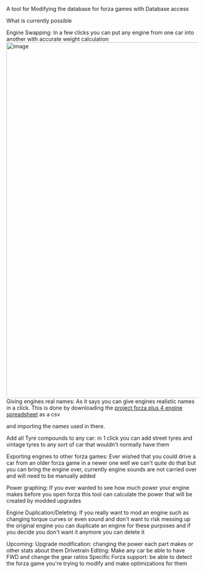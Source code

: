 A tool for Modifying the database for forza games with Database access

What is currently possible

Engine Swapping: In a few clicks you can put any engine from one car into another with accurate weight calculation
<img width="1183" height="931" alt="image" src="https://github.com/user-attachments/assets/85fc9ed2-21d7-4a81-b73b-fbe54931f1f6" />
Giving engines real names: As it says you can give engines realistic names in a click. This is done by downloading the [project forza plus 4 engine spreadsheet](https://docs.google.com/spreadsheets/d/1vJUIEwg9lau_pUKfdCLb0hYN1nz4JMHLXVGEfJUPSMY/edit?gid=1242344612#gid=1242344612) as a csv

and importing the names used in there.

Add all Tyre compounds to any car: in 1 click you can add street tyres and vintage tyres to any sort of car that wouldn't normally have them 

Exporting engines to other forza games: Ever wished that you could drive a car from an older forza game in a newer one well we can't quite do that but you can bring the engine over, currently engine sounds are not carried over and will need to be manually added 

Power graphing: If you ever wanted to see how much power your engine makes before you open forza this tool can calculate the power that will be created by modded upgrades

Engine Duplication/Deleting: If you really want to mod an engine such as changing torque curves or even sound and don't want to risk messing up the original engine you can duplicate an engine for these purposes and if you decide you don't want it anymore you can delete it

Upcoming:
Upgrade modification: changing the power each part makes or other stats about them
Drivetrain Editing: Make any car be able to have FWD and change the gear ratios
Specific Forza support: be able to detect the forza game you're trying to modify and make optimizations for them 

